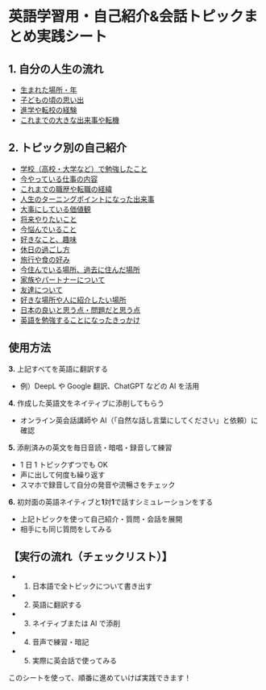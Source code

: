 # 英語学習用・自己紹介&会話トピックまとめ実践シート

## 1. 自分の人生の流れ

- [生まれた場所・年](life_story/birth.md)
- [子どもの頃の思い出](life_story/childhood_memories.md)
- [進学や転校の経験](life_story/education.md)
- [これまでの大きな出来事や転機](life_story/major_events.md)

## 2. トピック別の自己紹介

- [学校（高校・大学など）で勉強したこと](topics/education.md)
- [今やっている仕事の内容](topics/current_job.md)
- [これまでの職歴や転職の経緯](topics/career_history.md)
- [人生のターニングポイントになった出来事](topics/turning_points.md)
- [大事にしている価値観](topics/values.md)
- [将来やりたいこと](topics/future_goals.md)
- [今悩んでいること](topics/current_concerns.md)
- [好きなこと、趣味](topics/hobbies.md)
- [休日の過ごし方](topics/weekend_activities.md)
- [旅行や食の好み](topics/travel_food.md)
- [今住んでいる場所、過去に住んだ場所](topics/living_places.md)
- [家族やパートナーについて](topics/family.md)
- [友達について](topics/friends.md)
- [好きな場所や人に紹介したい場所](topics/favorite_places.md)
- [日本の良いと思う点・問題だと思う点](topics/japan_opinions.md)
- [英語を勉強することになったきっかけ](topics/english_motivation.md)

## 使用方法

**3.** 上記すべてを英語に翻訳する

- 例）DeepL や Google 翻訳、ChatGPT などの AI を活用

**4.** 作成した英語文をネイティブに添削してもらう

- オンライン英会話講師や AI（「自然な話し言葉にしてください」と依頼）に確認

**5.** 添削済みの英文を毎日音読・暗唱・録音して練習

- 1 日 1 トピックずつでも OK
- 声に出して何度も繰り返す
- スマホで録音して自分の発音や流暢さをチェック

**6.** 初対面の英語ネイティブと**1**対**1**で話すシミュレーションをする

- 上記トピックを使って自己紹介・質問・会話を展開
- 相手にも同じ質問をしてみる

## 【実行の流れ（チェックリスト）】

- 1. 日本語で全トピックについて書き出す
- 2. 英語に翻訳する
- 3. ネイティブまたは AI で添削
- 4. 音声で練習・暗記
- 5. 実際に英会話で使ってみる

このシートを使って、順番に進めていけば実践できます！
